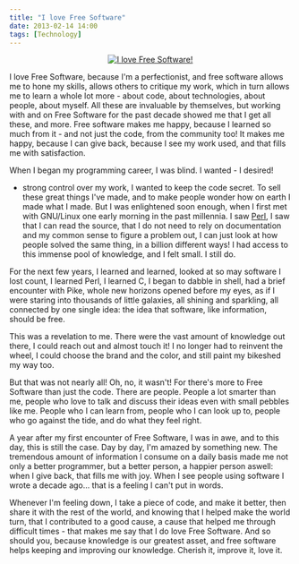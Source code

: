 ```yaml
---
title: "I love Free Software"
date: 2013-02-14 14:00
tags: [Technology]
---
```


<p style="text-align: center">
<a href="http://fsfe.org/campaigns/ilovefs/ilovefs.html"><img
src="http://fsfe.org/campaigns/valentine/vd-i-love-fs-358x60.png"
style="border: 0 !important;" alt="I love Free Software!"></a>
</p>

I love Free Software, because I'm a perfectionist, and free software
allows me to hone my skills, allows others to critique my work, which
in turn allows me to learn a whole lot more - about code, about
technologies, about people, about myself. All these are invaluable by
themselves, but working with and on Free Software for the past decade
showed me that I get all these, and more. Free software makes me
happy, because I learned so much from it - and not just the code, from
the community too! It makes me happy, because I can give back, because
I see my work used, and that fills me with satisfaction.

<!-- more -->

When I began my programming career, I was blind. I wanted - I desired!
- strong control over my work, I wanted to keep the code secret. To
sell these great things I've made, and to make people wonder how on
earth I made what I made. But I was enlightened soon enough, when I
first met with GNU/Linux one early morning in the past millennia. I
saw [Perl][perl], I saw that I can read the source, that I do not need
to rely on documentation and my common sense to figure a problem out,
I can just look at how people solved the same thing, in a billion
different ways! I had access to this immense pool of knowledge, and I
felt small. I still do.

 [perl]: http://perl.org/

For the next few years, I learned and learned, looked at so may
software I lost count, I learned Perl, I learned C, I began to dabble
in shell, had a brief encounter with Pike, whole new horizons opened
before my eyes, as if I were staring into thousands of little
galaxies, all shining and sparkling, all connected by one single idea:
the idea that software, like information, should be free.

This was a revelation to me. There were the vast amount of knowledge
out there, I could reach out and almost touch it! I no longer had to
reinvent the wheel, I could choose the brand and the color, and still
paint my bikeshed my way too.

But that was not nearly all! Oh, no, it wasn't! For there's more to
Free Software than just the code. There are people. People a lot
smarter than me, people who love to talk and discuss their ideas even
with small pebbles like me. People who I can learn from, people who I
can look up to, people who go against the tide, and do what they feel
right.

A year after my first encounter of Free Software, I was in awe, and to
this day, this is still the case. Day by day, I'm amazed by something
new. The tremendous amount of information I consume on a daily basis
made me not only a better programmer, but a better person, a happier
person aswell: when I give back, that fills me with joy. When I see
people using software I wrote a decade ago... that is a feeling I
can't put in words.

Whenever I'm feeling down, I take a piece of code, and make it better,
then share it with the rest of the world, and knowing that I helped
make the world turn, that I contributed to a good cause, a cause that
helped me through difficult times - that makes me say that I do love
Free Software. And so should you, because knowledge is our greatest
asset, and free software helps keeping and improving our
knowledge. Cherish it, improve it, love it.
